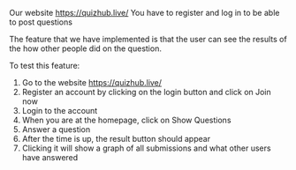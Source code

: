 Our website
https://quizhub.live/
You have to register and log in to be able to post questions

The feature that we have implemented is that the user can see the results of the how other people did on the question. 

To test this feature:
  1. Go to the website https://quizhub.live/
  2. Register an account by clicking on the login button and click on Join now
  3. Login to the account 
  4. When you are at the homepage, click on Show Questions
  5. Answer a question
  6. After the time is up, the result button should appear
  7. Clicking it will show a graph of all submissions and what other users have answered
